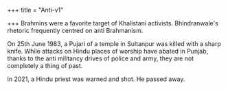 +++
title = "Anti-v1"

+++
Brahmins were a favorite target of Khalistani activists. Bhindranwale's rhetoric frequently centred on anti Brahmanism.

On 25th June 1983, a Pujari of a temple in Sultanpur was kiIIed with a sharp knife. While attacks on Hindu places of worship have abated in Punjab, thanks to the anti militancy drives of police and army, they are not completely a thing of past.

In 2021, a Hindu priest was warned and shot.  He passed away.


